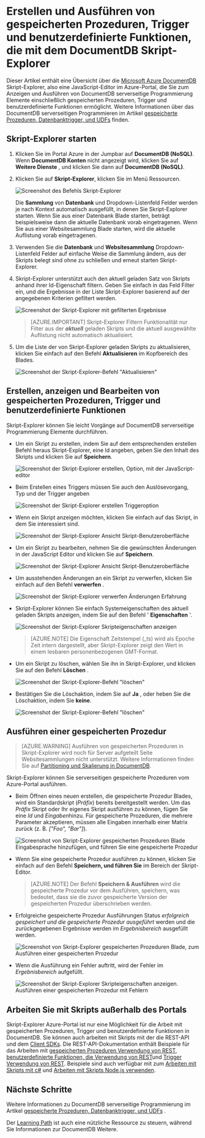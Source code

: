 <properties
    pageTitle="DocumentDB Skript-Explorer, einem JavaScript-Editor | Microsoft Azure"
    description="Informationen Sie zu den DocumentDB Skript-Explorer ein Azure-Portal Tool zum Verwalten von DocumentDB serverseitige Programmierung Elemente einschließlich gespeicherten Prozeduren, Trigger und benutzerdefinierte Funktionen."
    keywords="JavaScript-editor"
    services="documentdb"
    authors="kirillg"
    manager="jhubbard"
    editor="monicar"
    documentationCenter=""/>

<tags
    ms.service="documentdb"
    ms.workload="data-services"
    ms.tgt_pltfrm="na"
    ms.devlang="na"
    ms.topic="article"
    ms.date="08/30/2016"
    ms.author="kirillg"/>

# <a name="create-and-run-stored-procedures-triggers-and-user-defined-functions-using-the-documentdb-script-explorer"></a>Erstellen und Ausführen von gespeicherten Prozeduren, Trigger und benutzerdefinierte Funktionen, die mit dem DocumentDB Skript-Explorer

Dieser Artikel enthält eine Übersicht über die [Microsoft Azure DocumentDB](https://azure.microsoft.com/services/documentdb/) Skript-Explorer, also eine JavaScript-Editor im Azure-Portal, die Sie zum Anzeigen und Ausführen von DocumentDB serverseitige Programmierung Elemente einschließlich gespeicherten Prozeduren, Trigger und benutzerdefinierte Funktionen ermöglicht. Weitere Informationen über das DocumentDB serverseitigen Programmieren im Artikel [gespeicherte Prozeduren, Datenbanktrigger, und UDFs](documentdb-programming.md) finden.

## <a name="launch-script-explorer"></a>Skript-Explorer starten

1. Klicken Sie im Portal Azure in der Jumpbar auf **DocumentDB (NoSQL)**. Wenn **DocumentDB Konten** nicht angezeigt wird, klicken Sie auf **Weitere Dienste** , und klicken Sie dann auf **DocumentDB (NoSQL)**.

2. Klicken Sie auf **Skript-Explorer**, klicken Sie im Menü Ressourcen.

    ![Screenshot des Befehls Skript-Explorer](./media/documentdb-view-scripts/scriptexplorercommand.png)
 
    Die **Sammlung** von **Datenbank** und Dropdown-Listenfeld Felder werden je nach Kontext automatisch ausgefüllt, in denen Sie Skript-Explorer starten.  Wenn Sie aus einer Datenbank Blade starten, beträgt beispielsweise dann die aktuelle Datenbank vorab eingetragenen.  Wenn Sie aus einer Websitesammlung Blade starten, wird die aktuelle Auflistung vorab eingetragenen.

4.  Verwenden Sie die **Datenbank** und **Websitesammlung** Dropdown-Listenfeld Felder auf einfache Weise die Sammlung ändern, aus der Skripts belegt sind ohne zu schließen und erneut starten Skript-Explorer.  

5. Skript-Explorer unterstützt auch den aktuell geladen Satz von Skripts anhand ihrer Id-Eigenschaft filtern.  Geben Sie einfach in das Feld Filter ein, und die Ergebnisse in der Liste Skript-Explorer basierend auf der angegebenen Kriterien gefiltert werden.

    ![Screenshot der Skript-Explorer mit gefilterten Ergebnisse](./media/documentdb-view-scripts/scriptexplorerfilterresults.png)


    > [AZURE.IMPORTANT] Skript-Explorer Filtern Funktionalität nur Filter aus der ***aktuell*** geladen Skripts und die aktuell ausgewählte Auflistung nicht automatisch aktualisiert.

5. Um die Liste der von Skript-Explorer geladen Skripts zu aktualisieren, klicken Sie einfach auf den Befehl **Aktualisieren** im Kopfbereich des Blades.

    ![Screenshot der Skript-Explorer-Befehl "Aktualisieren"](./media/documentdb-view-scripts/scriptexplorerrefresh.png)


## <a name="create-view-and-edit-stored-procedures-triggers-and-user-defined-functions"></a>Erstellen, anzeigen und Bearbeiten von gespeicherten Prozeduren, Trigger und benutzerdefinierte Funktionen

Skript-Explorer können Sie leicht Vorgänge auf DocumentDB serverseitige Programmierung Elemente durchführen.  

- Um ein Skript zu erstellen, indem Sie auf dem entsprechenden erstellen Befehl heraus Skript-Explorer, eine Id angeben, geben Sie den Inhalt des Skripts und klicken Sie auf **Speichern**.

    ![Screenshot der Skript-Explorer erstellen, Option, mit der JavaScript-editor](./media/documentdb-view-scripts/scriptexplorercreatecommand.png)

- Beim Erstellen eines Triggers müssen Sie auch den Auslösevorgang, Typ und der Trigger angeben

    ![Screenshot der Skript-Explorer erstellen Triggeroption](./media/documentdb-view-scripts/scriptexplorercreatetrigger.png)

- Wenn ein Skript anzeigen möchten, klicken Sie einfach auf das Skript, in dem Sie interessiert sind.

    ![Screenshot der Skript-Explorer Ansicht Skript-Benutzeroberfläche](./media/documentdb-view-scripts/scriptexplorerviewscript.png)

- Um ein Skript zu bearbeiten, nehmen Sie die gewünschten Änderungen in der JavaScript Editor und klicken Sie auf **Speichern**.

    ![Screenshot der Skript-Explorer Ansicht Skript-Benutzeroberfläche](./media/documentdb-view-scripts/scriptexplorereditscript.png)

- Um ausstehenden Änderungen an ein Skript zu verwerfen, klicken Sie einfach auf den Befehl **verwerfen** .

    ![Screenshot der Skript-Explorer verwerfen Änderungen Erfahrung](./media/documentdb-view-scripts/scriptexplorerdiscardchanges.png)

- Skript-Explorer können Sie einfach Systemeigenschaften des aktuell geladen Skripts anzeigen, indem Sie auf den Befehl ' **Eigenschaften** '.

    ![Screenshot der Skript-Explorer Skripteigenschaften anzeigen](./media/documentdb-view-scripts/scriptproperties.png)

    > [AZURE.NOTE] Die Eigenschaft Zeitstempel (_ts) wird als Epoche Zeit intern dargestellt, aber Skript-Explorer zeigt den Wert in einem lesbaren personenbezogenen GMT-Format.

- Um ein Skript zu löschen, wählen Sie ihn in Skript-Explorer, und klicken Sie auf den Befehl **Löschen** .

    ![Screenshot der Skript-Explorer-Befehl "löschen"](./media/documentdb-view-scripts/scriptexplorerdeletescript1.png)

- Bestätigen Sie die Löschaktion, indem Sie auf **Ja** , oder heben Sie die Löschaktion, indem Sie **keine**.

    ![Screenshot der Skript-Explorer-Befehl "löschen"](./media/documentdb-view-scripts/scriptexplorerdeletescript2.png)

## <a name="execute-a-stored-procedure"></a>Ausführen einer gespeicherten Prozedur

> [AZURE.WARNING] Ausführen von gespeicherten Prozeduren in Skript-Explorer wird noch für Server aufgeteilt Seite Websitesammlungen nicht unterstützt. Weitere Informationen finden Sie auf [Partitioning und Skalierung in DocumentDB](documentdb-partition-data.md).

Skript-Explorer können Sie serverseitigen gespeicherte Prozeduren vom Azure-Portal ausführen.

- Beim Öffnen eines neuen erstellen, die gespeicherte Prozedur Blades, wird ein Standardskript (*Präfix*) bereits bereitgestellt werden. Um das *Präfix* Skript oder Ihr eigenes Skript ausführen zu können, fügen Sie eine *Id* und *Eingaben*hinzu. Für gespeicherte Prozeduren, die mehrere Parameter akzeptieren, müssen alle Eingaben innerhalb einer Matrix zurück (z. B. *["Foo", "Bar"]*).

    ![Screenshot von Skript-Explorer gespeicherten Prozeduren Blade Eingabesprache hinzufügen, und führen Sie eine gespeicherte Prozedur](./media/documentdb-view-scripts/documentdb-execute-a-stored-procedure-input.png)

- Wenn Sie eine gespeicherte Prozedur ausführen zu können, klicken Sie einfach auf den Befehl **Speichern, und führen Sie** im Bereich der Skript-Editor.

    > [AZURE.NOTE] Der Befehl **Speichern & Ausführen** wird die gespeicherte Prozedur vor dem Ausführen, speichern, was bedeutet, dass sie die zuvor gespeicherte Version der gespeicherten Prozedur überschrieben werden.

- Erfolgreiche gespeicherte Prozedur Ausführungen Status *erfolgreich gespeichert und die gespeicherte Prozedur ausgeführt* werden und die zurückgegebenen Ergebnisse werden im *Ergebnisbereich* ausgefüllt werden.

    ![Screenshot von Skript-Explorer gespeicherten Prozeduren Blade, zum Ausführen einer gespeicherten Prozedur](./media/documentdb-view-scripts/documentdb-execute-a-stored-procedure.png)

- Wenn die Ausführung ein Fehler auftritt, wird der Fehler im *Ergebnisbereich* aufgefüllt.

    ![Screenshot der Skript-Explorer Skripteigenschaften anzeigen. Ausführen einer gespeicherten Prozedur mit Fehlern](./media/documentdb-view-scripts/documentdb-execute-a-stored-procedure-error.png)

## <a name="work-with-scripts-outside-the-portal"></a>Arbeiten Sie mit Skripts außerhalb des Portals

Skript-Explorer Azure-Portal ist nur eine Möglichkeit für die Arbeit mit gespeicherten Prozeduren, Trigger und benutzerdefinierte Funktionen in DocumentDB. Sie können auch arbeiten mit Skripts mit der die REST-API und dem [Client SDKs](documentdb-sdk-dotnet.md). Die REST-API-Dokumentation enthält Beispiele für das Arbeiten mit [gespeicherten Prozeduren Verwendung von REST](https://msdn.microsoft.com/library/azure/mt489092.aspx), [benutzerdefinierte Funktionen, die Verwendung von REST](https://msdn.microsoft.com/library/azure/dn781481.aspx)und [Trigger Verwendung von REST](https://msdn.microsoft.com/library/azure/mt489116.aspx). Beispiele sind auch verfügbar mit zum [Arbeiten mit Skripts mit c#](documentdb-dotnet-samples.md#server-side-programming-examples) und [Arbeiten mit Skripts Node.js verwenden](documentdb-nodejs-samples.md#server-side-programming-examples).

## <a name="next-steps"></a>Nächste Schritte

Weitere Informationen zu DocumentDB serverseitige Programmierung im Artikel [gespeicherte Prozeduren, Datenbanktrigger, und UDFs](documentdb-programming.md) .

Der [Learning Path](https://azure.microsoft.com/documentation/learning-paths/documentdb/) ist auch eine nützliche Ressource zu steuern, während Sie Informationen zur DocumentDB Weitere.  

